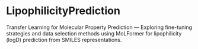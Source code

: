 # LipophilicityPrediction
Transfer Learning for Molecular Property Prediction — Exploring fine-tuning strategies and data selection methods using MoLFormer for lipophilicity (logD) prediction from SMILES representations.
